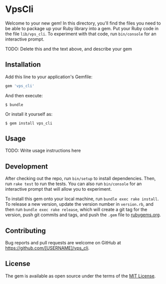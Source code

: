 # VpsCli

Welcome to your new gem! In this directory, you'll find the files you need to be able to package up your Ruby library into a gem. Put your Ruby code in the file `lib/vps_cli`. To experiment with that code, run `bin/console` for an interactive prompt.

TODO: Delete this and the text above, and describe your gem

## Installation

Add this line to your application's Gemfile:

```ruby
gem 'vps_cli'
```

And then execute:

    $ bundle

Or install it yourself as:

    $ gem install vps_cli

## Usage

TODO: Write usage instructions here

## Development

After checking out the repo, run `bin/setup` to install dependencies. Then, run `rake test` to run the tests. You can also run `bin/console` for an interactive prompt that will allow you to experiment.

To install this gem onto your local machine, run `bundle exec rake install`. To release a new version, update the version number in `version.rb`, and then run `bundle exec rake release`, which will create a git tag for the version, push git commits and tags, and push the `.gem` file to [rubygems.org](https://rubygems.org).

## Contributing

Bug reports and pull requests are welcome on GitHub at https://github.com/[USERNAME]/vps_cli.

## License

The gem is available as open source under the terms of the [MIT License](https://opensource.org/licenses/MIT).
